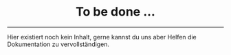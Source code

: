 # <center>To be done ...</center>
---

Hier existiert noch kein Inhalt, gerne kannst du uns aber Helfen die Dokumentation zu vervollständigen.
